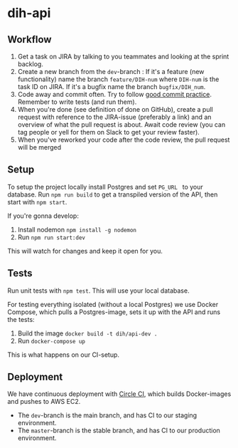 # dih-api
## Workflow

1. Get a task on JIRA by talking to you teammates and looking at the sprint backlog.
2. Create a new branch  from the `dev`-branch : If it's a feature (new functionality) name the branch `feature/DIH-num` where `DIH-num` is the task ID on JIRA. If it's a bugfix name the branch `bugfix/DIH_num`.
3. Code away and commit often. Try to follow [good commit practice](http://chris.beams.io/posts/git-commit/). Remember to write tests (and run them).
4. When you're done (see definition of done on GitHub), create a pull request with reference to the JIRA-issue (preferably a link) and an overview of what the pull request is about. Await code review (you can tag people or yell for them on Slack to get your review faster).
5. When you've reworked your code after the code review, the pull request will be merged


## Setup
To setup the project locally install Postgres and set `PG_URL ` to your database. Run `npm run build` to get a transpiled version of the API, then start with `npm start`.

If you're gonna develop:

1. Install nodemon `npm install -g nodemon`
2. Run  `npm run start:dev`

This will watch for changes and keep it open for you.

## Tests
Run unit tests with `npm test`. This will use your local database.

For testing everything isolated (without a local Postgres)  we use Docker Compose, which pulls a Postgres-image, sets it up with the API and runs the tests:

1. Build the image `docker build -t dih/api-dev .`
2.  Run `docker-compose up`

This is what happens on our CI-setup.

## Deployment
We have continuous deployment with [Circle CI](http://circleci.com), which builds Docker-images and pushes to AWS EC2.

* The `dev`-branch is the main branch, and has CI to our staging environment.
* The `master`-branch is the stable branch, and has CI to our production environment.
